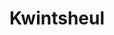 ---
plaats: "Kwintsheul"
naam: "Kwintsheul"
title: "Kwintsheul"
afbeelding: "/images/.jpg"
tags: ["verdwenenmolens"]
---